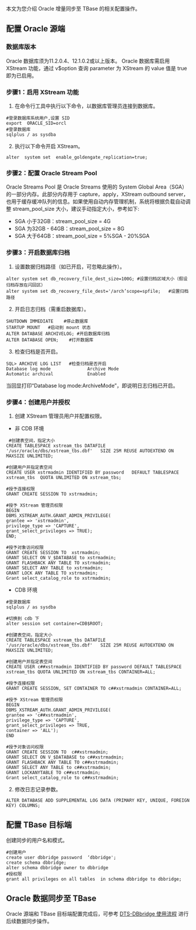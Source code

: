 本文为您介绍 Oracle 增量同步至 TBase 的相关配置操作。

## 配置 Oracle 源端
### 数据库版本
Oracle 数据库须为11.2.0.4、12.1.0.2或以上版本。
Oracle 数据库需启用 XStream 功能，通过 v$option 查询 parameter 为 XStream 的 value 值是 true 即为已启用。

### 步骤1：启用 XStream 功能
1. 在命令行工具中执行以下命令，以数据库管理员连接到数据库。
```
#登录数据库系统用户,设置 SID
export  ORACLE_SID=orcl
#登录数据库
sqlplus / as sysdba 
```
2. 执行以下命令开启 XStream。
```
alter  system set  enable_goldengate_replication=true;
```   
 
### 步骤2：配置 Oracle Stream Pool
Oracle Streams Pool 是 Oracle Streams 使用的 System Global Area（SGA）的一部分内存。此部分内存用于 capture，apply，XStream outbound server，也用于缓存缓冲队列的信息。如果使用自动内存管理机制，系统将根据负载自动调整 stream_pool_size 大小，建议手动指定大小，参考如下:
- SGA 小于32GB：stream_pool_size = 4G
- SGA 为32GB - 64GB：stream_pool_size = 8G
- SGA 大于64GB：stream_pool_size = 5%SGA - 20%SGA

### 步骤3：开启数据库归档
1. 设置数据归档路径（如已开启，可忽略此操作）。
```
alter system set db_recovery_file_dest_size=100G; #设置归档区域大小（假设归档存放在闪回区）
alter system set db_recovery_file_dest='/arch’scope=spfile;   #设置归档路径
```
2. 开启日志归档（需重启数据库）。
```
SHUTDOWN IMMEDIATE    #停止数据库
STARTUP MOUNT   #启动到 mount 状态
ALTER DATABASE ARCHIVELOG; #开启数据库归档
ALTER DATABASE OPEN;    #打开数据库
```
3. 检查归档是否开启。
```
SQL> ARCHIVE LOG LIST   #检查归档是否开启
Database log mode              Archive Mode
Automatic archival             Enabled
```
当回显打印“Database log  mode:ArchiveMode”，即说明日志归档已开启。

### 步骤4：创建用户并授权
1. 创建 XStream 管理员用户并配置权限。
 - 非 CDB 环境
```
 #创建表空间，指定大小
CREATE TABLESPACE xstream_tbs DATAFILE '/usr/oracle/dbs/xstream_tbs.dbf'   SIZE 25M REUSE AUTOEXTEND ON MAXSIZE UNLIMITED;

#创建用户并指定表空间
CREATE USER xstrmadmin IDENTIFIED BY password   DEFAULT TABLESPACE xstream_tbs  QUOTA UNLIMITED ON xstream_tbs;

#授予连接权限
GRANT CREATE SESSION TO xstrmadmin; 

#授予 XStream 管理员权限
BEGIN 
DBMS_XSTREAM_AUTH.GRANT_ADMIN_PRIVILEGE( 
grantee => 'xstrmadmin', 
privilege_type => 'CAPTURE', 
grant_select_privileges => TRUE); 
END;

#授予对象访问权限
GRANT CREATE SESSION TO  xstrmadmin;
GRANT SELECT ON V_$DATABASE to xstrmadmin;
GRANT FLASHBACK ANY TABLE TO xstrmadmin;
GRANT SELECT ANY TABLE to xstrmadmin;
GRANT LOCK ANY TABLE TO xstrmadmin;
Grant select_catalog_role to xstrmadmin;
```
 - CDB 环境
```
#登录数据库
sqlplus / as sysdba

#切换到 cdb 下
alter session set container=CDB$ROOT;

#创建表空间，指定大小
CREATE TABLESPACE xstream_tbs DATAFILE '/usr/oracle/dbs/xstream_tbs.dbf'   SIZE 25M REUSE AUTOEXTEND ON MAXSIZE UNLIMITED;

#创建用户并指定表空间
CREATE USER c##xstrmadmin IDENTIFIED BY password DEFAULT TABLESPACE xstream_tbs QUOTA UNLIMITED ON xstream_tbs CONTAINER=ALL;

#授予连接权限
GRANT CREATE SESSION, SET CONTAINER TO c##xstrmadmin CONTAINER=ALL; 

#授予 XStream 管理员权限
BEGIN 
DBMS_XSTREAM_AUTH.GRANT_ADMIN_PRIVILEGE( 
grantee => 'c##xstrmadmin', 
privilege_type => 'CAPTURE', 
grant_select_privileges => TRUE, 
container => 'ALL'); 
END

#授予对象访问权限
GRANT CREATE SESSION TO  c##xstrmadmin;
GRANT SELECT ON V_$DATABASE to c##xstrmadmin;
GRANT FLASHBACK ANY TABLE TO c##xstrmadmin;
GRANT SELECT ANY TABLE to c##xstrmadmin;
GRANT LOCKANYTABLE TO c##xstrmadmin;
Grant select_catalog_role to c##xstrmadmin;
```
2. 修改日志记录参数。
```
ALTER DATABASE ADD SUPPLEMENTAL LOG DATA (PRIMARY KEY, UNIQUE, FOREIGN KEY) COLUMNS;
```


## 配置 TBase 目标端
创建同步的用户名和模式。   
```
#创建用户
create user dbbridge password  ‘dbbridge';
create schema dbbridge;
alter schema dbbridge owner to dbbridge
#授权限
grant all privileges on all tables  in schema dbbridge to dbbridge;
```
  
## Oracle 数据同步至 TBase
Oracle 源端和 TBase 目标端配置完成后，可参考 [DTS-DBbridge 使用流程](https://cloud.tencent.com/document/product/571/45866#.E4.BD.BF.E7.94.A8.E6.B5.81.E7.A8.8B) 进行后续数据同步操作。
